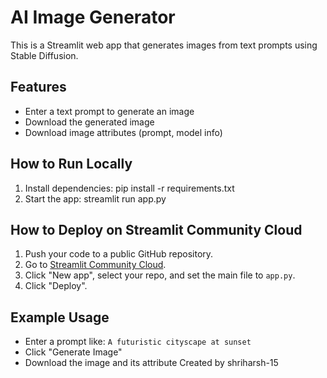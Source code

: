 # AI Image Generator

This is a Streamlit web app that generates images from text prompts using Stable Diffusion.

## Features
- Enter a text prompt to generate an image
- Download the generated image
- Download image attributes (prompt, model info)

## How to Run Locally
1. Install dependencies:
pip install -r requirements.txt
2. Start the app:
streamlit run app.py
## How to Deploy on Streamlit Community Cloud
1. Push your code to a public GitHub repository.
2. Go to [Streamlit Community Cloud](https://share.streamlit.io/).
3. Click "New app", select your repo, and set the main file to `app.py`.
4. Click "Deploy".

## Example Usage
- Enter a prompt like: `A futuristic cityscape at sunset`
- Click "Generate Image"
- Download the image and its attribute
Created by shriharsh-15
